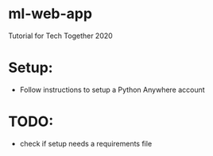 # ml-web-app
Tutorial for Tech Together 2020


# Setup: 

- Follow instructions to setup a Python Anywhere account <insert document link>


# TODO:

 - check if setup needs a requirements file
